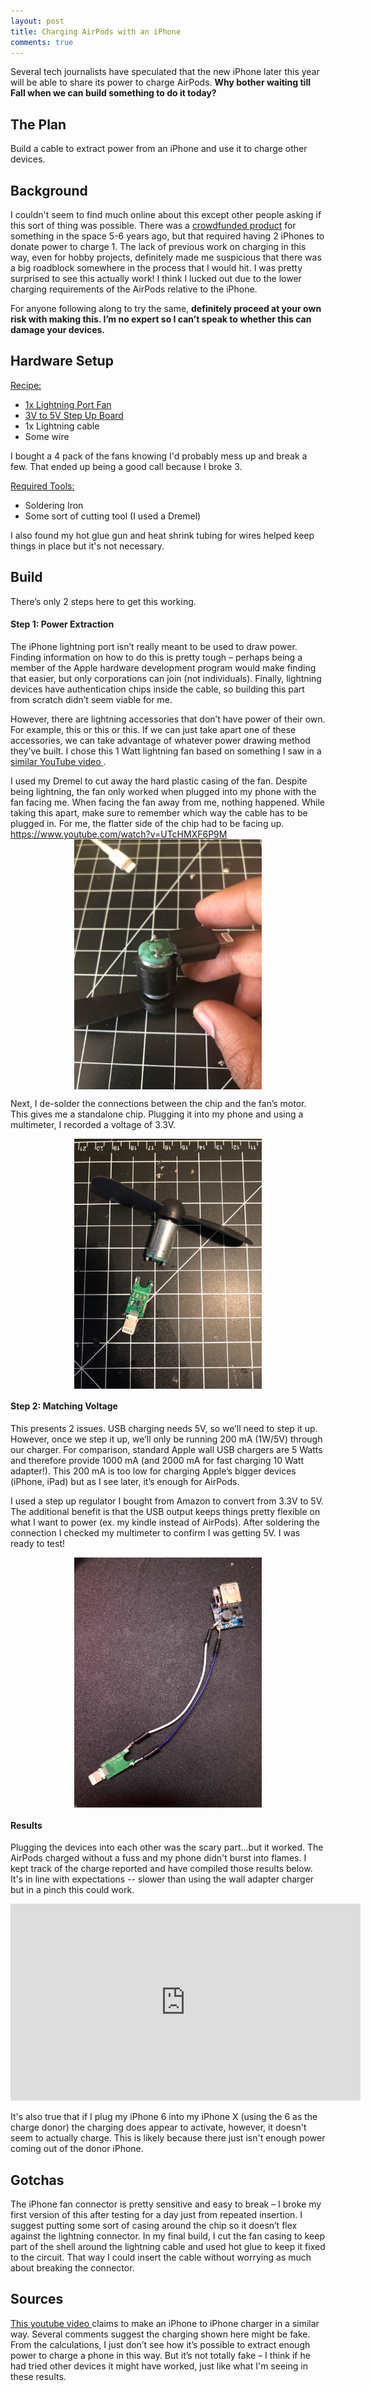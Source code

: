 ```yaml
---
layout: post
title: Charging AirPods with an iPhone
comments: true
---
```


<meta property="og:image" content="http://raw.githubusercontent.com/sunnybala/sunnybala.github.io/master/assets/solder_lightning.jpg"/>

Several tech journalists have speculated that the new iPhone later this year will be able to share its power to charge AirPods. **Why bother waiting till Fall when we can build something to do it today?**

<style>
.center {
    display: block;
    margin-left: auto;
    margin-right: auto;
}

img height="400" {
	height: 250 px;
}

</style>

## The Plan

Build a cable to extract power from an iPhone and use it to charge other devices. 

## Background

I couldn't seem to find much online about this except other people asking if this sort of thing was possible. There was a [crowdfunded product](https://www.indiegogo.com/projects/chargebite-a-social-charger "Indiegogo") for something in the space 5-6 years ago, but that required having 2 iPhones to donate power to charge 1. The lack of previous work on charging in this way, even for hobby projects, definitely made me suspicious that there was a big roadblock somewhere in the process that I would hit. I was pretty surprised to see this actually work! I think I lucked out due to the lower charging requirements of the AirPods relative to the iPhone.

For anyone following along to try the same, **definitely proceed at your own risk with making this. I’m no expert so I can’t speak to whether this can damage your devices.**

## Hardware Setup

<u>Recipe:</u>
- [1x Lightning Port Fan](https://www.amazon.com/gp/product/B078P7WVKD "Amazon")
- [3V to 5V Step Up Board](https://www.amazon.com/gp/product/B07F266X24 "Amazon")
- 1x Lightning cable
- Some wire

I bought a 4 pack of the fans knowing I'd probably mess up and break a few. That ended up being a good call because I broke 3. 

<u>Required Tools:</u>
- Soldering Iron
- Some sort of cutting tool (I used a Dremel)

I also found my hot glue gun and heat shrink tubing for wires helped keep things in place but it's not necessary.

## Build

 There’s only 2 steps here to get this working.

#### Step 1: Power Extraction

The iPhone lightning port isn’t really meant to be used to draw power. Finding information on how to do this is pretty tough – perhaps being a member of the Apple hardware development program would make finding that easier, but only corporations can join (not individuals). Finally, lightning devices have authentication chips inside the cable, so building this part from scratch didn’t seem viable for me.

However, there are lightning accessories that don’t have power of their own. For example, this or this or this. If we can just take apart one of these accessories, we can take advantage of whatever power drawing method they’ve built. I chose this 1 Watt lightning fan based on something I saw in a <a href="#sources"> similar YouTube video </a>.

I used my Dremel to cut away the hard plastic casing of the fan. Despite being lightning, the fan only worked when plugged into my phone with the fan facing me. When facing the fan away from me, nothing happened. While taking this apart, make sure to remember which way the cable has to be plugged in. For me, the flatter side of the chip had to be facing up.
https://www.youtube.com/watch?v=UTcHMXF6P9M
<img height="400" src="https://raw.githubusercontent.com/sunnybala/sunnybala.github.io/master/assets/fan_cut.jpg" class="center"/>

Next, I de-solder the connections between the chip and the fan’s motor. This gives me a standalone chip. Plugging it into my phone and using a multimeter, I recorded a voltage of 3.3V. 

<img height="400" src="https://raw.githubusercontent.com/sunnybala/sunnybala.github.io/master/assets/de_solder.jpg" class="center"/>

#### Step 2: Matching Voltage

This presents 2 issues. USB charging needs 5V, so we’ll need to step it up. However, once we step it up, we’ll only be running 200 mA (1W/5V) through our charger. For comparison, standard Apple wall USB chargers are 5 Watts and therefore provide 1000 mA (and 2000 mA for fast charging 10 Watt adapter!). This 200 mA is too low for charging Apple’s bigger devices (iPhone, iPad) but as I see later, it’s enough for AirPods.

I used a step up regulator I bought from Amazon to convert from 3.3V to 5V. The additional benefit is that the USB output keeps things pretty flexible on what I want to power (ex. my kindle instead of AirPods). After soldering the connection I checked my multimeter to confirm I was getting 5V. I was ready to test!

<img height="400" src="https://raw.githubusercontent.com/sunnybala/sunnybala.github.io/master/assets/solder_lightning.jpg" class="center"/>

#### Results

Plugging the devices into each other was the scary part...but it worked. The AirPods charged without a fuss and my phone didn't burst into flames. I kept track of the charge reported and have compiled those results below. It's in  line with expectations -- slower than using the wall adapter charger but in a pinch this could work.

<iframe width="560" height="315" class="center" src="https://www.youtube.com/embed/kXKbaTPtOZc" frameborder="0" allow="autoplay; encrypted-media" allowfullscreen></iframe>
<br>
It's also true that if I plug my iPhone 6 into my iPhone X (using the 6 as the charge donor) the charging does appear to activate, however, it doesn't seem to actually charge. This is likely because there just isn't enough power coming out of the donor iPhone. 

## Gotchas

The iPhone fan connector is pretty sensitive and easy to break – I broke my first version of this after testing for a day just from repeated insertion. I suggest putting some sort of casing around the chip so it doesn’t flex against the lightning connector. In my final build, I cut the fan casing to keep part of the shell around the lightning cable and used hot glue to keep it fixed to the circuit. That way I could insert the cable without worrying as much about breaking the connector.

 
## Sources

<div id="sources">
<a href="https://www.youtube.com/watch?v=UTcHMXF6P9M"> This youtube video </a> claims to make an iPhone to iPhone charger in a similar way. Several comments suggest the charging shown here might be fake. From the calculations, I just don’t see how it’s possible to extract enough power to charge a phone in this way. But it’s not totally fake – I think if he had tried other devices it might have worked, just like what I'm seeing in these results. 
<div>